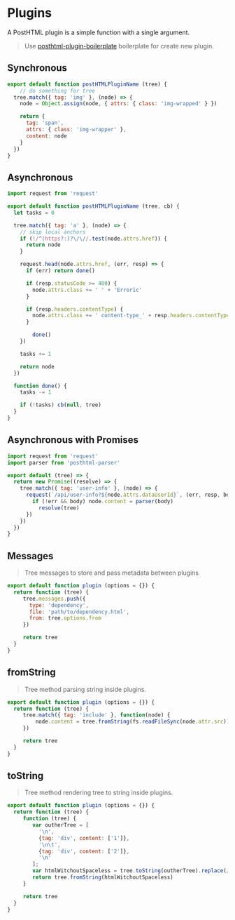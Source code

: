 # Plugins

A PostHTML plugin is a simple function with a single argument.

> Use [posthtml-plugin-boilerplate][plugin-boilerplate] boilerplate for create new plugin.

## Synchronous

```js
export default function postHTMLPluginName (tree) {
    // do something for tree
  tree.match({ tag: 'img' }, (node) => {
    node = Object.assign(node, { attrs: { class: 'img-wrapped' } })

    return {
      tag: 'span',
      attrs: { class: 'img-wrapper' },
      content: node
    }
  })
}
```

## Asynchronous

```js
import request from 'request'

export default function postHTMLPluginName (tree, cb) {
  let tasks = 0

  tree.match({ tag: 'a' }, (node) => {
    // skip local anchors
    if (!/^(https?:)?\/\//.test(node.attrs.href)) {
      return node
    }

    request.head(node.attrs.href, (err, resp) => {
      if (err) return done()

      if (resp.statusCode >= 400) {
        node.attrs.class += ' ' + 'Erroric'
      }

      if (resp.headers.contentType) {
        node.attrs.class += ' content-type_' + resp.headers.contentType
      }

        done()
    })

    tasks += 1

    return node
  })

  function done() {
    tasks -= 1

    if (!tasks) cb(null, tree)
  }
}
```

## Asynchronous with Promises

```js
import request from 'request'
import parser from 'posthtml-parser'

export default (tree) => {
  return new Promise((resolve) => {
    tree.match({ tag: 'user-info' }, (node) => {
      request(`/api/user-info?${node.attrs.dataUserId}`, (err, resp, body) => {
        if (!err && body) node.content = parser(body)
          resolve(tree)
      })
    })
  })
}
```

## Messages
> Tree messages to store and pass metadata between plugins

```js
export default function plugin (options = {}) {
  return function (tree) {
     tree.messages.push({
       type: 'dependency',
       file: 'path/to/dependency.html',
       from: tree.options.from
     })

     return tree
  }
}
```

## fromString
> Tree method parsing string inside plugins.

```js
export default function plugin (options = {}) {
  return function (tree) {
     tree.match({ tag: 'include' }, function(node) {
         node.content = tree.fromString(fs.readFileSync(node.attr.src))
     })

     return tree
  }
}
```

## toString
> Tree method rendering tree to string inside plugins.

```js
export default function plugin (options = {}) {
  return function (tree) {
     function (tree) {
        var outherTree = [
          '\n', 
          {tag: 'div', content: ['1']}, 
          '\n\t', 
          {tag: 'div', content: ['2']}, 
          '\n'
        ];
        var htmlWitchoutSpaceless = tree.toString(outherTree).replace(/[\n|\t]/g, '');
        return tree.fromString(htmlWitchoutSpaceless)
     }

     return tree
  }
}
```

[plugin-boilerplate]: https://github.com/posthtml/posthtml-plugin-boilerplate
